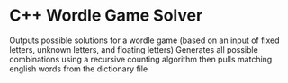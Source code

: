 # C++ Wordle Game Solver

Outputs possible solutions for a wordle game (based on an input of fixed letters, unknown letters, and floating letters)
Generates all possible combinations using a recursive counting algorithm then pulls matching english words from the dictionary file
